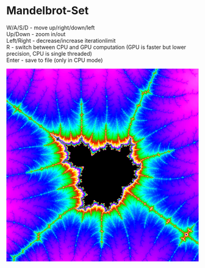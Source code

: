 # Mandelbrot-Set  

   W/A/S/D    -   move up/right/down/left  
   Up/Down    -   zoom in/out  
   Left/Right -   decrease/increase iterationlimit  
   R          -   switch between CPU and GPU computation (GPU is faster but lower precision, CPU is single threaded)  
   Enter      -   save to file (only in CPU mode)  

![Image](bsp1.png)
